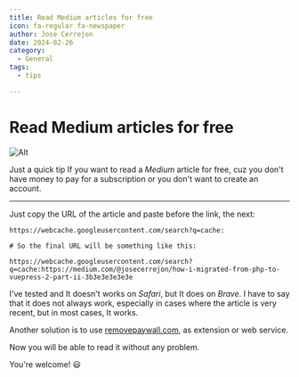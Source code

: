 ```yaml
---
title: Read Medium articles for free
icon: fa-regular fa-newspaper
author: Jose Cerrejon
date: 2024-02-26
category:
  - General
tags:
  - tips

---
```

# Read Medium articles for free

![Alt](/images/2024/02/medium.png "Medium post read for free")

Just a quick tip If you want to read a _Medium_ article for free, cuz you don't have money to pay for a subscription or you don't want to create an account.

- - -

Just copy the URL of the article and paste before the link, the next:

```
https://webcache.googleusercontent.com/search?q=cache:

# So the final URL will be something like this:

https://webcache.googleusercontent.com/search?q=cache:https://medium.com/@josecerrejon/how-i-migrated-from-php-to-vuepress-2-part-ii-3b3e3e3e3e3e
```

I've tested and It doesn't works on _Safari_, but It does on _Brave_. I have to say that it does not always work, especially in cases where the article is very recent, but in most cases, It works.

Another solution is to use [removepaywall.com](https://www.removepaywall.com), as extension or web service.

Now you will be able to read it without any problem.

You're welcome! :smiley:
